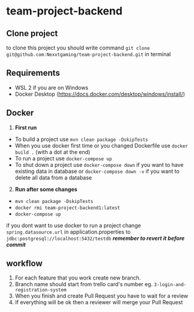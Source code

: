 # team-project-backend

## Clone project
to clone this project you should write command `git clone git@github.com:Nexxtgaming/team-project-backend.git` in terminal

## Requirements
* WSL 2 if you are on Windows
* Docker Desktop (https://docs.docker.com/desktop/windows/install/)

## Docker
1. **First run**
- To build a project use `mvn clean package -DskipTests`
- When you use docker first time or you changed Dockerfile use `docker build .` (with a dot at the end)
- To run a project use `docker-compose up`
- To shut down a project use `docker-compose down` if you want to have existing data in database or `docker-compose down -v` if you want to delete
all data from a database
2. **Run after some changes**
- `mvn clean package -DskipTests`
- `docker rmi team-project-backend1:latest`
- `docker-compose up`

if you dont want to use docker to run a project change `spring.datasource.url` in application.properties
to `jdbc:postgresql://localhost:5432/testdb` **_remember to revert it before commit_**

## workflow
1. For each feature that you work create new branch.
2. Branch name should start from trello card's number eg. `3-login-and-registration-system`
3. When you finish and create Pull Request you have to wait for a review
4. If everything will be ok then a reviewer will merge your Pull Request
